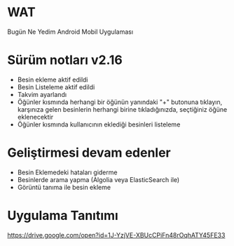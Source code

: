 # WAT
Bugün Ne Yedim Android Mobil Uygulaması

# Sürüm notları v2.16
- Besin ekleme aktif edildi 
- Besin Listeleme aktif edildi
- Takvim ayarlandı
- Öğünler kısmında herhangi bir öğünün yanındaki "+" butonuna tıklayın, karşınıza gelen besinlerin herhangi birine tıkladığınızda, seçtiğiniz öğüne eklenecektir
- Öğünler kısmında kullanıcının eklediği besinleri listeleme

# Geliştirmesi devam edenler
- Besin Eklemedeki hataları giderme
- Besinlerde arama yapma (Algolia veya ElasticSearch ile)
- Görüntü tanıma ile besin ekleme

# Uygulama Tanıtımı

https://drive.google.com/open?id=1J-YzjVE-XBUcCPiFn48rOqhATY45FE33

